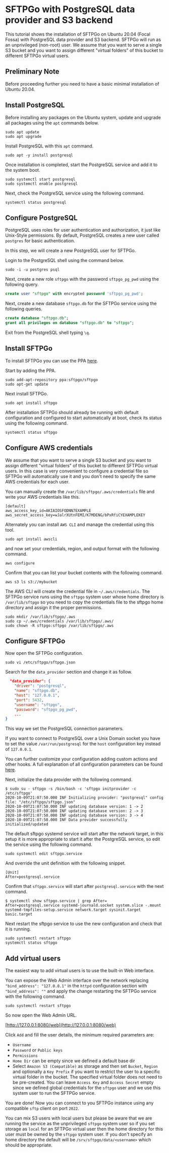 # SFTPGo with PostgreSQL data provider and S3 backend

This tutorial shows the installation of SFTPGo on Ubuntu 20.04 (Focal Fossa) with PostgreSQL data provider and S3 backend. SFTPGo will run as an unprivileged (non-root) user. We assume that you want to serve a single S3 bucket and you want to assign different "virtual folders" of this bucket to different SFTPGo virtual users.

## Preliminary Note

Before proceeding further you need to have a basic minimal installation of Ubuntu 20.04.

## Install PostgreSQL

Before installing any packages on the Ubuntu system, update and upgrade all packages using the `apt` commands below.

```shell
sudo apt update
sudo apt upgrade
```

Install PostgreSQL with this `apt` command.

```shell
sudo apt -y install postgresql
```

Once installation is completed, start the PostgreSQL service and add it to the system boot.

```shell
sudo systemctl start postgresql
sudo systemctl enable postgresql
```

Next, check the PostgreSQL service using the following command.

```shell
systemctl status postgresql
```

## Configure PostgreSQL

PostgreSQL uses roles for user authentication and authorization, it just like Unix-Style permissions. By default, PostgreSQL creates a new user called `postgres` for basic authentication.

In this step, we will create a new PostgreSQL user for SFTPGo.

Login to the PostgreSQL shell using the command below.

```shell
sudo -i -u postgres psql
```

Next, create a new role `sftpgo` with the password `sftpgo_pg_pwd` using the following query.

```sql
create user "sftpgo" with encrypted password 'sftpgo_pg_pwd';
```

Next, create a new database `sftpgo.db` for the SFTPGo service using the following queries.

```sql
create database "sftpgo.db";
grant all privileges on database "sftpgo.db" to "sftpgo";
```

Exit from the PostgreSQL shell typing `\q`.

## Install SFTPGo

To install SFTPGo you can use the PPA [here](https://launchpad.net/~sftpgo/+archive/ubuntu/sftpgo).

Start by adding the PPA.

```shell
sudo add-apt-repository ppa:sftpgo/sftpgo
sudo apt-get update
```

Next install SFTPGo.

```shell
sudo apt install sftpgo
```

After installation SFTPGo should already be running with default configuration and configured to start automatically at boot, check its status using the following command.

```shell
systemctl status sftpgo
```

## Configure AWS credentials

We assume that you want to serve a single S3 bucket and you want to assign different "virtual folders" of this bucket to different SFTPGo virtual users. In this case is very convenient to configure a credential file so SFTPGo will automatically use it and you don't need to specify the same AWS credentials for each user.

You can manually create the `/var/lib/sftpgo/.aws/credentials` file and write your AWS credentials like this.

```shell
[default]
aws_access_key_id=AKIAIOSFODNN7EXAMPLE
aws_secret_access_key=wJalrXUtnFEMI/K7MDENG/bPxRfiCYEXAMPLEKEY
```

Alternately you can install `AWS CLI` and manage the credential using this tool.

```shell
sudo apt install awscli
```

and now set your credentials, region, and output format with the following command.

```shell
aws configure
```

Confirm that you can list your bucket contents with the following command.

```shell
aws s3 ls s3://mybucket
```

The AWS CLI will create the credential file in `~/.aws/credentials`. The SFTPGo service runs using the `sftpgo` system user whose home directory is `/var/lib/sftpgo` so you need to copy the credentials file to the sftpgo home directory and assign it the proper permissions.

```shell
sudo mkdir /var/lib/sftpgo/.aws
sudo cp ~/.aws/credentials /var/lib/sftpgo/.aws/
sudo chown -R sftpgo:sftpgo /var/lib/sftpgo/.aws
```

## Configure SFTPGo

Now open the SFTPGo configuration.

```shell
sudo vi /etc/sftpgo/sftpgo.json
```

Search for the `data_provider` section and change it as follow.

```json
  "data_provider": {
    "driver": "postgresql",
    "name": "sftpgo.db",
    "host": "127.0.0.1",
    "port": 5432,
    "username": "sftpgo",
    "password": "sftpgo_pg_pwd",
    ...
}
```

This way we set the PostgreSQL connection parameters.

If you want to connect to PostgreSQL over a Unix Domain socket you have to set the value `/var/run/postgresql` for the `host` configuration key instead of `127.0.0.1`.

You can further customize your configuration adding custom actions and other hooks. A full explanation of all configuration parameters can be found [here](../full-configuration.md).

Next, initialize the data provider with the following command.

```shell
$ sudo su - sftpgo -s /bin/bash -c 'sftpgo initprovider -c /etc/sftpgo'
2020-10-09T21:07:50.000 INF Initializing provider: "postgresql" config file: "/etc/sftpgo/sftpgo.json"
2020-10-09T21:07:50.000 INF updating database version: 1 -> 2
2020-10-09T21:07:50.000 INF updating database version: 2 -> 3
2020-10-09T21:07:50.000 INF updating database version: 3 -> 4
2020-10-09T21:07:50.000 INF Data provider successfully initialized/updated
```

The default sftpgo systemd service will start after the network target, in this setup it is more appropriate to start it after the PostgreSQL service, so edit the service using the following command.

```shell
sudo systemctl edit sftpgo.service
```

And override the unit definition with the following snippet.

```shell
[Unit]
After=postgresql.service
```

Confirm that `sftpgo.service` will start after `postgresql.service` with the next command.

```shell
$ systemctl show sftpgo.service | grep After=
After=postgresql.service systemd-journald.socket system.slice -.mount systemd-tmpfiles-setup.service network.target sysinit.target basic.target
```

Next restart the sftpgo service to use the new configuration and check that it is running.

```shell
sudo systemctl restart sftpgo
systemctl status sftpgo
```

## Add virtual users

The easiest way to add virtual users is to use the built-in Web interface.

You can expose the Web Admin interface over the network replacing `"bind_address": "127.0.0.1"` in the `httpd` configuration section with `"bind_address": ""` and apply the change restarting the SFTPGo service with the following command.

```shell
sudo systemctl restart sftpgo
```

So now open the Web Admin URL.

[http://127.0.0.1:8080/web](http://127.0.0.1:8080/web)

Click `Add` and fill the user details, the minimum required parameters are:

- `Username`
- `Password` or `Public keys`
- `Permissions`
- `Home Dir` can be empty since we defined a default base dir
- Select `Amazon S3 (Compatible)` as storage and then set `Bucket`, `Region` and optionally a `Key Prefix` if you want to restrict the user to a specific virtual folder in the bucket. The specified virtual folder does not need to be pre-created. You can leave `Access Key` and `Access Secret` empty since we defined global credentials for the `sftpgo` user and we use this system user to run the SFTPGo service.

You are done! Now you can connect to you SFTPGo instance using any compatible `sftp` client on port `2022`.

You can mix S3 users with local users but please be aware that we are running the service as the unprivileged `sftpgo` system user so if you set storage as `local` for an SFTPGo virtual user then the home directory for this user must be owned by the `sftpgo` system user. If you don't specify an home directory the default will be `/srv/sftpgo/data/<username>` which should be appropriate.
